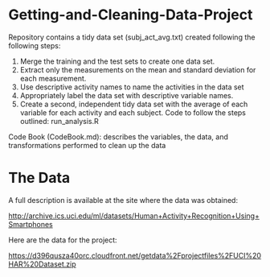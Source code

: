 # Getting-and-Cleaning-Data-Project
Repository contains a tidy data set (subj_act_avg.txt) created following the following steps:
1. Merge the training and the test sets to create one data set.
2. Extract only the measurements on the mean and standard deviation for each measurement.
3. Use descriptive activity names to name the activities in the data set
4. Appropriately label the data set with descriptive variable names.
5. Create a second, independent tidy data set with the average of each variable for each activity and each subject. 
Code to follow the steps outlined: run_analysis.R

Code Book (CodeBook.md): describes the variables, the data, and transformations performed to clean up the data

# The Data

A full description is available at the site where the data was obtained:

http://archive.ics.uci.edu/ml/datasets/Human+Activity+Recognition+Using+Smartphones

Here are the data for the project:

https://d396qusza40orc.cloudfront.net/getdata%2Fprojectfiles%2FUCI%20HAR%20Dataset.zip
